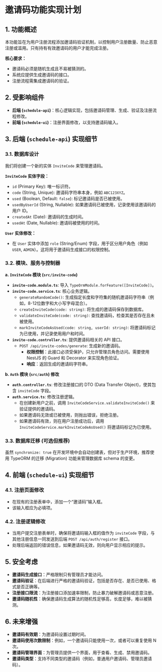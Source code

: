 # 邀请码功能实现计划

## 1. 功能概述

本功能旨在为用户注册流程添加邀请码验证机制，以控制用户注册数量、防止恶意注册或滥用。只有持有有效邀请码的用户才能完成注册。

**核心要求：**
*   邀请码必须是随机生成且不易被猜测的。
*   系统应提供生成邀请码的接口。
*   注册流程需集成邀请码的验证。

## 2. 受影响组件

*   **后端 (`schedule-api`)**：核心逻辑实现，包括邀请码管理、生成、验证及注册流程修改。
*   **前端 (`schedule-ui`)**：注册界面修改，以支持邀请码输入。

## 3. 后端 (`schedule-api`) 实现细节

### 3.1. 数据库设计

我们将创建一个新的实体 `InviteCode` 来管理邀请码。

**`InviteCode` 实体字段：**
*   `id` (Primary Key): 唯一标识符。
*   `code` (String, Unique): 邀请码字符串本身，例如 `ABC123XYZ`。
*   `used` (Boolean, Default: `false`): 标记邀请码是否已被使用。
*   `usedByUserId` (String, Nullable): 如果邀请码已被使用，记录使用该邀请码的用户 ID。
*   `createdAt` (Date): 邀请码的生成时间。
*   `usedAt` (Date, Nullable): 邀请码被使用的时间。

**`User` 实体修改：**
*   在 `User` 实体中添加 `role` (String/Enum) 字段，用于区分用户角色（例如 `USER`, `ADMIN`）。这将用于邀请码生成接口的权限控制。

### 3.2. 模块、服务与控制器

**a. `InviteCode` 模块 (`src/invite-code`)**

*   **`invite-code.module.ts`**: 导入 `TypeOrmModule.forFeature([InviteCode])`。
*   **`invite-code.service.ts`**: 核心业务逻辑。
    *   `generateRandomCode()`: 生成指定长度和字符集的随机邀请码字符串（例如，8-12位数字和大小写字母混合）。
    *   `createInviteCode(code: string)`: 将生成的邀请码保存到数据库。
    *   `validateInviteCode(code: string)`: 查找邀请码，检查其是否存在且未被使用。
    *   `markInviteCodeAsUsed(code: string, userId: string)`: 将邀请码标记为已使用，并记录使用用户和时间。
*   **`invite-code.controller.ts`**: 提供邀请码相关的 API 接口。
    *   `POST /api/invite-codes/generate`: 生成新的邀请码。
        *   **权限控制**：此接口必须受保护，只允许管理员角色访问。需要使用 NestJS 的 Guard 和 Decorator 来实现角色验证。
        *   **响应**：返回生成的邀请码字符串。

**b. `Auth` 模块 (`src/auth`) 修改**

*   **`auth.controller.ts`**: 修改注册接口的 DTO (Data Transfer Object)，使其包含 `inviteCode` 字段。
*   **`auth.service.ts`**: 修改注册逻辑。
    *   在创建新用户之前，调用 `InviteCodeService.validateInviteCode()` 来验证提供的邀请码。
    *   如果邀请码无效或已被使用，则抛出错误，拒绝注册。
    *   如果邀请码有效，则在用户注册成功后，调用 `InviteCodeService.markInviteCodeAsUsed()` 将邀请码标记为已使用。

### 3.3. 数据库迁移 (可选但推荐)

虽然 `synchronize: true` 在开发环境中会自动创建表，但对于生产环境，推荐使用 TypeORM 的迁移 (Migration) 功能来管理数据库 schema 的变更。

## 4. 前端 (`schedule-ui`) 实现细节

### 4.1. 注册页面修改

*   在现有的注册表单中，添加一个“邀请码”输入框。
*   该输入框应为必填项。

### 4.2. 注册逻辑修改

*   当用户提交注册表单时，确保将邀请码输入框的值作为 `inviteCode` 字段，与其他注册信息一同发送到后端 `POST /api/auth/register` 接口。
*   处理后端返回的错误信息，如果邀请码无效，则向用户显示相应的提示。

## 5. 安全考虑

*   **邀请码生成接口**：严格限制只有管理员才能访问。
*   **邀请码验证**：在后端进行严格的邀请码验证，包括是否存在、是否已使用、格式是否正确等。
*   **注册接口限流**：为注册接口添加速率限制，防止暴力破解邀请码或恶意注册。
*   **邀请码随机性**：确保邀请码生成算法的随机性足够高，长度足够，难以被猜测。

## 6. 未来增强

*   **邀请码有效期**：为邀请码设置过期时间。
*   **邀请码使用次数限制**：例如，一个邀请码只能使用一次，或者可以重复使用 N 次。
*   **邀请码管理界面**：为管理员提供一个界面，用于查看、生成、禁用邀请码。
*   **邀请码类型**：支持不同类型的邀请码（例如，普通用户邀请码、管理员邀请码）。
